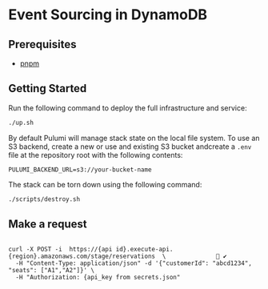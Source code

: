 # Event Sourcing in DynamoDB

## Prerequisites

- [pnpm](https://pnpm.io/)

## Getting Started

Run the following command to deploy the full infrastructure and service:

```bash
./up.sh
```

By default Pulumi will manage stack state on the local file system. To use an S3 backend,
create a new or use and existing S3 bucket andcreate a `.env` file at the repository root
with the following contents:

```
PULUMI_BACKEND_URL=s3://your-bucket-name
```

The stack can be torn down using the following command:

```bash
./scripts/destroy.sh
```

## Make a request

```

curl -X POST -i  https://{api id}.execute-api.{region}.amazonaws.com/stage/reservations  \               ✔
  -H "Content-Type: application/json" -d '{"customerId": "abcd1234", "seats": ["A1","A2"]}' \
  -H "Authorization: {api_key from secrets.json"
```
